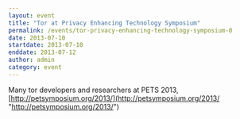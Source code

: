 ```yaml
---
layout: event
title: "Tor at Privacy Enhancing Technology Symposium"
permalink: /events/tor-privacy-enhancing-technology-symposium-0
date: 2013-07-10
startdate: 2013-07-10
enddate: 2013-07-12
author: admin
category: event
---
```


Many tor developers and researchers at PETS 2013, [http://petsymposium.org/2013/](http://petsymposium.org/2013/ "http://petsymposium.org/2013/")

